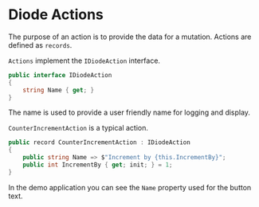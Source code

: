 # Diode Actions

The purpose of an action is to provide the data for a mutation.  Actions are defined as `records`.

`Actions` implement the `IDiodeAction` interface.

```csharp
public interface IDiodeAction
{
    string Name { get; }
}
```

The name is used to provide a user friendly name for logging and display.

`CounterIncrementAction` is a typical action.

```csharp
public record CounterIncrementAction : IDiodeAction
{
    public string Name => $"Increment by {this.IncrementBy}";
    public int IncrementBy { get; init; } = 1;    
}
```

In the demo application you can see the `Name` property used for the button text.
